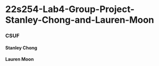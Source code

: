 # 22s254-Lab4-Group-Project-Stanley-Chong-and-Lauren-Moon
### CSUF
#### Stanley Chong
#### Lauren Moon
